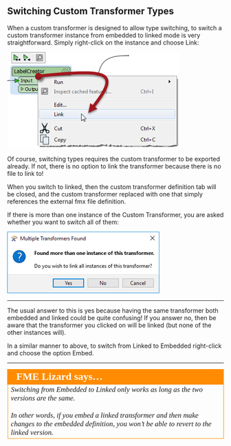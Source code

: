 ## Switching Custom Transformer Types #

When a custom transformer is designed to allow type switching, to switch a custom transformer instance from embedded to linked mode is very straightforward. Simply right-click on the instance and choose Link:

![](./Images/Img5.039.CustomTransformerConvertToLinked.png) 

Of course, switching types requires the custom transformer to be exported already. If not, there is no option to link the transformer because there is no file to link to!

When you switch to linked, then the custom transformer definition tab will be closed, and the custom transformer replaced with one that simply references the external fmx file definition.

If there is more than one instance of the Custom Transformer, you are asked whether you want to switch all of them:

![](./Images/Img5.040.CustomTransformerConvertAllToLinked.png)

---

The usual answer to this is yes because having the same transformer both embedded and linked could be quite confusing! If you answer no, then be aware that the transformer you clicked on will be linked (but none of the other instances will).

In a similar manner to above, to switch from Linked to Embedded right-click and choose the option Embed. 

---

<table style="border-spacing: 0px">
<tr>
<td style="vertical-align:middle;background-color:darkorange;border: 2px solid darkorange">
<i class="fa fa-quote-left fa-lg fa-pull-left fa-fw" style="color:white;padding-right: 12px;vertical-align:text-top"></i>
<span style="color:white;font-size:x-large;font-weight: bold;font-family:serif">FME Lizard says…</span>
</td>
</tr>

<tr>
<td style="border: 1px solid darkorange">
<span style="font-family:serif; font-style:italic; font-size:larger">
Switching from Embedded to Linked only works as long as the two versions are the same.
<br><br>In other words, if you embed a linked transformer and then make changes to the embedded definition, you won’t be able to revert to the linked version.
</span>
</td>
</tr>
</table>
